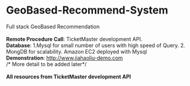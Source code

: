 # GeoBased-Recommend-System
Full stack GeoBased Recommendation
<br><br>
<strong>Remote Procedure Call</strong>: TicketMaster development API.
<br>
<strong>Database</strong>: 1.Mysql for small number of users with high speed of Query. 2. MongDB for scalability. Amazon EC2 deployed with Mysql
<br>
<strong>Demonstration</strong>: http://www.jiahaoliu-demo.com
<br>
/* More detail to be added later*/
<br><br>
<strong>All resources from TicketMaster development API</strong>

